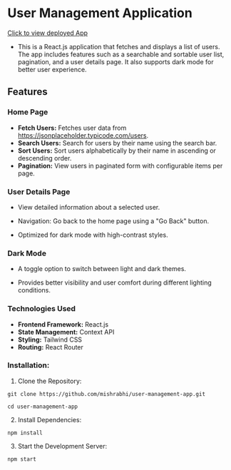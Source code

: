 # User Management Application

[Click to view deployed App](user-management-assignment-zeta.vercel.app)

- This is a React.js application that fetches and displays a list of users. The app includes features such as a searchable and sortable user list, pagination, and a user details page. It also supports dark mode for better user experience.

## Features

### Home Page

- **Fetch Users:** Fetches user data from https://jsonplaceholder.typicode.com/users.
- **Search Users:** Search for users by their name using the search bar.
- **Sort Users:** Sort users alphabetically by their name in ascending or descending order.
- **Pagination:** View users in paginated form with configurable items per page.

### User Details Page

- View detailed information about a selected user.
- Navigation: Go back to the home page using a "Go Back" button.

- Optimized for dark mode with high-contrast styles.

### Dark Mode

- A toggle option to switch between light and dark themes.

- Provides better visibility and user comfort during different lighting conditions.

### Technologies Used

- **Frontend Framework:** React.js
- **State Management:** Context API
- **Styling:** Tailwind CSS
- **Routing:** React Router

### Installation:

1. Clone the Repository:

```
git clone https://github.com/mishrabhi/user-management-app.git

cd user-management-app
```

2. Install Dependencies:

```
npm install
```

3. Start the Development Server:

```
npm start
```
